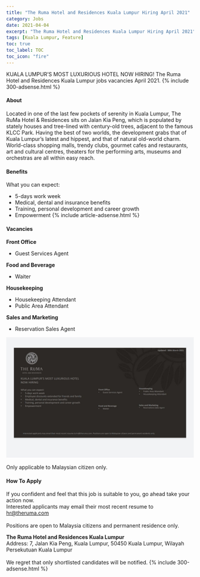 ```yaml
---
title: "The Ruma Hotel and Residences Kuala Lumpur Hiring April 2021" 
category: Jobs 
date: 2021-04-04
excerpt: "The Ruma Hotel and Residences Kuala Lumpur Hiring April 2021" 
tags: [Kuala Lumpur, Feature] 
toc: true 
toc_label: TOC 
toc_icon: "fire" 
--- 
```


KUALA LUMPUR’S MOST LUXURIOUS HOTEL NOW HIRING! The Ruma Hotel and Residences Kuala Lumpur jobs vacancies April 2021.
{% include 300-adsense.html %} 

#### About
Located in one of the last few pockets of serenity in Kuala Lumpur, The RuMa Hotel & Residences sits on Jalan Kia Peng, which is populated by stately houses and tree-lined with century-old trees, adjacent to the famous KLCC Park. Having the best of two worlds, the development grabs that of Kuala Lumpur’s latest and hippest, and that of natural old-world charm. World-class shopping malls, trendy clubs, gourmet cafes and restaurants, art and cultural centres, theaters for the performing arts, museums and orchestras are all within easy reach.

#### Benefits
What you can expect:
- 5-days work week
- Medical, dental and insurance benefits
- Training, personal development and career growth
- Empowerment
{% include article-adsense.html %} 

#### Vacancies

**Front Office**
- Guest Services Agent

**Food and Beverage**
- Waiter

**Housekeeping**
- Housekeeping Attendant
- Public Area Attendant

**Sales and Marketing**
- Reservation Sales Agent

![The Ruma Hotel and Residences KL Jobs 2021!](/assets/images/2021-04/ruma-hotel-residences-kuala-lumpur-hiring-apr-2021.jpg "The Ruma Hotel and Residences KL Jobs 2021")

Only applicable to Malaysian citizen only.

#### How To Apply 
If you confident and feel that this job is suitable to you, go ahead take your action now. <br/> 
Interested applicants may email their most recent resume to hr@theruma.com <br/><br/>Positions are open to Malaysia citizens and permanent residence only.

**The Ruma Hotel and Residences Kuala Lumpur**<br/>
Address: 7, Jalan Kia Peng, Kuala Lumpur, 50450 Kuala Lumpur, Wilayah <br/>Persekutuan Kuala Lumpur
<br/><br/>
We regret that only shortlisted candidates will be notified.
{% include 300-adsense.html %} 